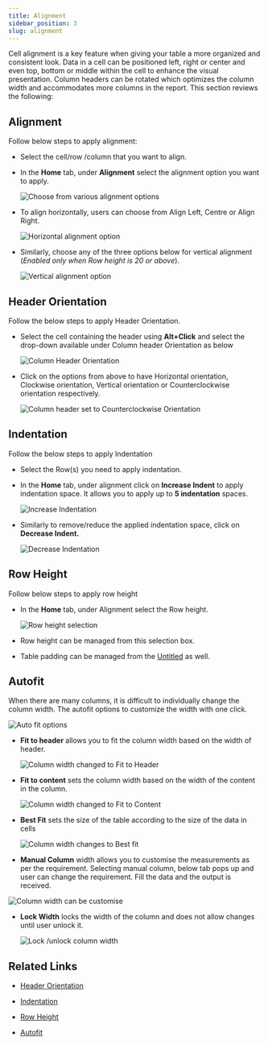 ```yaml
---
title: Alignment
sidebar_position: 3
slug: alignment
---
```




Cell alignment is a key feature when giving your table a more organized and consistent look. Data in a cell can be positioned left, right or center and even top, bottom or middle within the cell to enhance the visual presentation. Column headers can be rotated which optimizes the column width and accommodates more columns in the report. This section reviews the following:

## **Alignment** 

Follow below steps to apply alignment:

- Select the cell/row /column that you want to align.
- In the **Home** tab, under **Alignment** select the alignment option you want to apply.

	![Choose from various alignment options](/img/build/Alignment/Alignment1.png)

- To align horizontally, users can choose from Align Left, Centre or Align Right.

	![Horizontal alignment option](/img/build/Alignment/Alignment2.png)
- Similarly, choose any of the three options below for vertical alignment (_Enabled only when Row height is 20 or above_).

	![Vertical alignment option](/img/build/Alignment/Alignment3.png)


## **Header Orientation**


Follow the below steps to apply Header Orientation.

- Select the cell containing the header using **Alt+Click** and select the drop-down available under Column header Orientation as below

	![Column Header Orientation](/img/build/Alignment/Alignment4.jpg)

- Click on the options from above to have Horizontal orientation, Clockwise orientation, Vertical orientation or Counterclockwise orientation respectively.

	![Column header set to Counterclockwise Orientation ](/img/build/Alignment/Alignment5.png)

## **Indentation**


Follow the below steps to apply Indentation

- Select the Row(s) you need to apply indentation.
- In the **Home** tab, under alignment click on **Increase Indent** to apply indentation space. It allows you to apply up to **5 indentation** spaces.

	![Increase Indentation](/img/build/Alignment/Alignment6.jpg)

- Similarly to remove/reduce the applied indentation space, click on **Decrease Indent.**

	![Decrease Indentation](/img/build/Alignment/Alignment7.jpg)


## **Row Height**


Follow below steps to apply row height

- In the **Home** tab, under Alignment select the Row height.

	![Row height selection](/img/build/Alignment/Alignment8.png)

- Row height can be managed from this selection box.
- Table padding can be managed from the [Untitled](/settings/display-settings---general) as well.

## **Autofit**


When there are many columns, it is difficult to individually change the column width. The autofit options to customize the width with one click. 

![Auto fit options](/img/build/Alignment/Alignment9.png)

- **Fit to header** allows you to fit the column width based on the width of header.

	![Column width changed to Fit to Header](/img/build/Alignment/Alignment10.png)

- **Fit to content** sets the column width based on the width of the content in the column.

	![Column width changed to Fit to Content](/img/build/Alignment/Alignment11.png)

- **Best Fit** sets the size of the table according to the size of the data in cells

	![Column width changes to Best fit](/img/build/Alignment/Alignment12.png)
- **Manual Column** width allows you to customise the measurements as per the requirement. Selecting manual column, below tab pops up and user can change the requirement. Fill the data and the output is received.


![Column width can be customise](/img/build/Alignment/Alignmnet13.png)
- **Lock Width** locks the width of the column and does not allow changes until user unlock it.

	![Lock /unlock column width](/img/build/Alignment/Alignment14.png)

## Related Links 

- [Header Orientation](/build/alignment/#header-orientation)

- [Indentation](/build/alignment/#indentation)

- [Row Height](/build/alignment/#row-height)

- [Autofit](/build/alignment/#autofit)